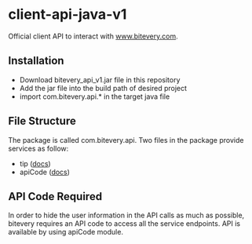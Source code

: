 # client-api-java-v1
Official client API to interact with www.bitevery.com.

## Installation
* Download bitevery_api_v1.jar file in this repository
* Add the jar file into the build path of desired project
* import com.bitevery.api.* in the target java file

## File Structure
The package is called com.bitevery.api. Two files in the package provide services as follow:
* tip ([docs](Documentation/tip.md))
* apiCode ([docs](Documentation/apiCode.md))

## API Code Required
In order to hide the user information in the API calls as much as possible, bitevery requires an API code to access all the service endpoints. API is available by using apiCode module.

